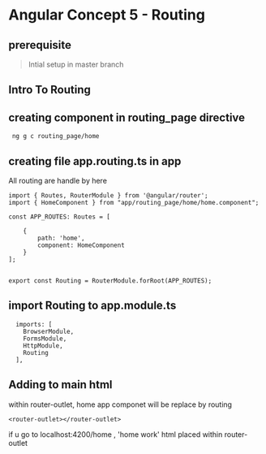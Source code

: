 # Angular Concept 5 - Routing
## prerequisite
>Intial setup in master branch

## Intro To Routing



## creating component in routing_page directive

```
 ng g c routing_page/home
```

## creating file app.routing.ts in app 
All routing are handle by here

```
import { Routes, RouterModule } from '@angular/router';
import { HomeComponent } from "app/routing_page/home/home.component";

const APP_ROUTES: Routes = [
 
    {
        path: 'home',
        component: HomeComponent
    }
];


export const Routing = RouterModule.forRoot(APP_ROUTES);
```

## import Routing to app.module.ts
```
  imports: [
    BrowserModule,
    FormsModule,
    HttpModule,
    Routing
  ],
```

## Adding <router-outlet></router-outlet> to main html
within router-outlet, home app componet will be replace by routing 

```
<router-outlet></router-outlet>
```

if u go to localhost:4200/home ,  'home work' html placed within router-outlet
